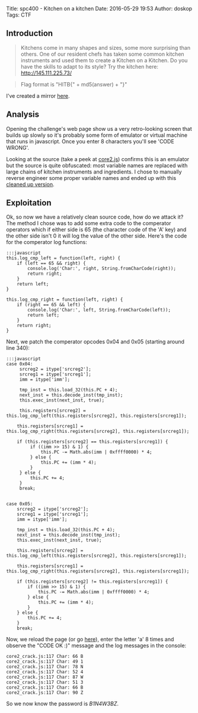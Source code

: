 Title: spc400 - Kitchen on a kitchen
Date: 2016-05-29 19:53
Author: doskop
Tags: CTF

## Introduction

> Kitchens come in many shapes and sizes, some more surprising than
> others. One of our resident chefs has taken some common kitchen
> instruments and used them to create a Kitchen on a Kitchen. Do you
> have the skills to adapt to its style? Try the kitchen here:
> http://145.111.225.73/

> Flag format is "HITB{" + md5(answer) + "}"

I've created a mirror [here]({filename}/downloads/hitb-2016-ctf/spc400/live/index.html).

## Analysis

Opening the challenge's web page show us a very retro-looking screen that builds up slowly so it's probably some form of emulator or virtual machine that runs in javascript. Once you enter 8 characters you'll see 'CODE WRONG'.

Looking at the source (take a peek at [core2.js]({filename}downloads/hitb-2016-ctf/spc400/live/core2.js)) confirms this is an emulator but the source is quite obfuscated: most variable names are replaced with large chains of kitchen instruments and ingredients. I chose to manually reverse engineer some proper variable names and ended up with this [cleaned up version]({filename}/downloads/hitb-2016-ctf/spc400/live/core2_clean.js).

## Exploitation

Ok, so now we have a relatively clean source code, how do we attack it? The method I chose was to add some extra code to the comperator operators which if either side is 65 (the character code of the 'A' key) and the other side isn't 0 it will log the value of the other side. Here's the code for the comperator log functions:

    :::javascript
    this.log_cmp_left = function(left, right) {
        if (left == 65 && right) {
            console.log('Char:', right, String.fromCharCode(right));
            return right;
        }
        return left;
    }

    this.log_cmp_right = function(left, right) {
        if (right == 65 && left) {
            console.log('Char:', left, String.fromCharCode(left));
            return left;
        }
        return right;
    }

Next, we patch the comperator opcodes 0x04 and 0x05 (starting around line 340):

	:::javascript
    case 0x04:
         srcreg2 = itype['srcreg2'];
         srcreg1 = itype['srcreg1'];
         imm = itype['imm'];

         tmp_inst = this.load_32(this.PC + 4);
         next_inst = this.decode_inst(tmp_inst);
         this.exec_inst(next_inst, true);

         this.registers[srcreg2] = this.log_cmp_left(this.registers[srcreg2], this.registers[srcreg1]);

		this.registers[srcreg1] = this.log_cmp_right(this.registers[srcreg2], this.registers[srcreg1]);

		if (this.registers[srcreg2] == this.registers[srcreg1]) {
             if ((imm >> 15) & 1) {
                 this.PC -= Math.abs(imm | 0xffff0000) * 4;
             } else {
                 this.PC += (imm * 4);
             }
         } else {
             this.PC += 4;
         }
         break;


    case 0x05:
        srcreg2 = itype['srcreg2'];
        srcreg1 = itype['srcreg1'];
        imm = itype['imm'];

        tmp_inst = this.load_32(this.PC + 4);
        next_inst = this.decode_inst(tmp_inst);
        this.exec_inst(next_inst, true);

        this.registers[srcreg2] = this.log_cmp_left(this.registers[srcreg2], this.registers[srcreg1]);

		this.registers[srcreg1] = this.log_cmp_right(this.registers[srcreg2], this.registers[srcreg1]);

		if (this.registers[srcreg2] != this.registers[srcreg1]) {
            if ((imm >> 15) & 1) {
            	this.PC -= Math.abs(imm | 0xffff0000) * 4;
            } else {
	            this.PC += (imm * 4);
            }
        } else {
            this.PC += 4;
        }
        break;

Now, we reload the page (or go [here]({filename}/downloads/hitb-2016-ctf/spc400/cracked/index.html)), enter the letter 'a' 8 times and observe the "CODE OK :)" message and the log messages in the console:

    core2_crack.js:117 Char: 66 B
    core2_crack.js:117 Char: 49 1
    core2_crack.js:117 Char: 78 N
    core2_crack.js:117 Char: 52 4
    core2_crack.js:117 Char: 87 W
    core2_crack.js:117 Char: 51 3
    core2_crack.js:117 Char: 66 B
    core2_crack.js:117 Char: 90 Z

So we now know the password is *B1N4W3BZ*.